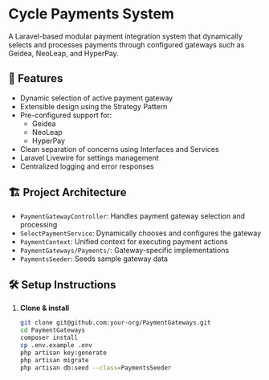 # Cycle Payments System

A Laravel-based modular payment integration system that dynamically selects and processes payments through configured gateways such as Geidea, NeoLeap, and HyperPay.

## 🚀 Features

- Dynamic selection of active payment gateway
- Extensible design using the Strategy Pattern
- Pre-configured support for:
  - Geidea
  - NeoLeap
  - HyperPay
- Clean separation of concerns using Interfaces and Services
- Laravel Livewire for settings management
- Centralized logging and error responses

## 🏗️ Project Architecture
- `PaymentGatewayController`: Handles payment gateway selection and processing
- `SelectPaymentService`: Dynamically chooses and configures the gateway
- `PaymentContext`: Unified context for executing payment actions
- `PaymentGateways/Payments/`: Gateway-specific implementations
- `PaymentsSeeder`: Seeds sample gateway data


## 🛠️ Setup Instructions
1. **Clone & install**  
   ```bash
   git clone git@github.com:your-org/PaymentGateways.git
   cd PaymentGateways
   composer install
   cp .env.example .env
   php artisan key:generate
   php artisan migrate
   php artisan db:seed --class=PaymentsSeeder



